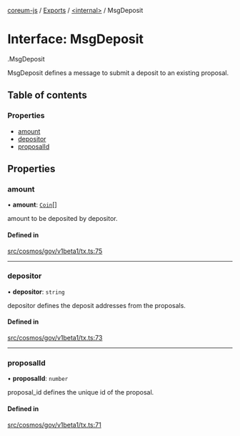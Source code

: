 [coreum-js](../README.md) / [Exports](../modules.md) / [<internal\>](../modules/internal_.md) / MsgDeposit

# Interface: MsgDeposit

[<internal>](../modules/internal_.md).MsgDeposit

MsgDeposit defines a message to submit a deposit to an existing proposal.

## Table of contents

### Properties

- [amount](internal_.MsgDeposit.md#amount)
- [depositor](internal_.MsgDeposit.md#depositor)
- [proposalId](internal_.MsgDeposit.md#proposalid)

## Properties

### amount

• **amount**: [`Coin`](../modules/internal_.md#coin)[]

amount to be deposited by depositor.

#### Defined in

[src/cosmos/gov/v1beta1/tx.ts:75](https://github.com/CooperFoundation/coreum-js/blob/f8fbe50/src/cosmos/gov/v1beta1/tx.ts#L75)

___

### depositor

• **depositor**: `string`

depositor defines the deposit addresses from the proposals.

#### Defined in

[src/cosmos/gov/v1beta1/tx.ts:73](https://github.com/CooperFoundation/coreum-js/blob/f8fbe50/src/cosmos/gov/v1beta1/tx.ts#L73)

___

### proposalId

• **proposalId**: `number`

proposal_id defines the unique id of the proposal.

#### Defined in

[src/cosmos/gov/v1beta1/tx.ts:71](https://github.com/CooperFoundation/coreum-js/blob/f8fbe50/src/cosmos/gov/v1beta1/tx.ts#L71)
